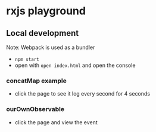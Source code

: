 # rxjs playground

## Local development

Note: Webpack is used as a bundler

- `npm start`
- open with `open index.html` and open the console

### concatMap example

- click the page to see it log every second for 4 seconds

### ourOwnObservable

- click the page and view the event
